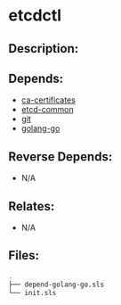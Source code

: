 # etcdctl

## Description:



## Depends:

  -  [ca-certificates](/salt/ca-certificates)
  -  [etcd-common](/salt/etcd-common)
  -  [git](/salt/git)
  -  [golang-go](/salt/golang-go)

## Reverse Depends:

  -  N/A

## Relates:

  -  N/A

## Files:

```bash
.
├── depend-golang-go.sls
└── init.sls
```
